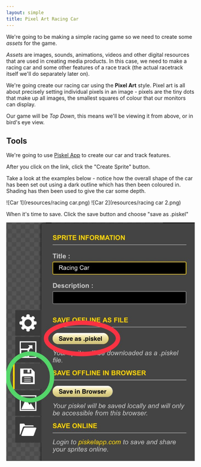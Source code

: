 ```yaml
---
layout: simple
title: Pixel Art Racing Car
---
```


We're going to be making a simple racing game so we need to create some *assets* for the game.

*Assets* are images, sounds, animations, videos and other digital resources that are used in creating media products. In this case, we need to make a racing car and some other features of a race track (the actual racetrack itself we'll do separately later on).

We're going create our racing car using the **Pixel Art** style. Pixel art is all about precisely setting individual pixels in an image - pixels are the tiny dots that make up all images, the smallest squares of colour that our monitors can display.

Our game will be *Top Down*, this means we'll be viewing it from above, or in bird's eye view.

## Tools

We're going to use [Piskel App](http://www.piskelapp.com) to create our car and track features.

After you click on the link, click the "Create Sprite" button.

Take a look at the examples below - notice how the overall shape of the car has been set out using a dark outline which has then been coloured in. Shading has then been used to give the car some depth.

![Car 1](resources/racing car.png)
![Car 2](resources/racing car 2.png)

When it's time to save. Click the save button and choose "save as .piskel"

![Save Piskel](resources/piskelsave.jpg)